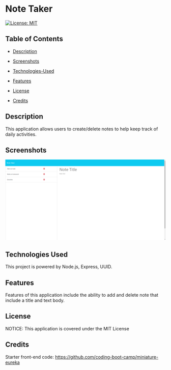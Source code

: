 # Note Taker

[![License: MIT](https://img.shields.io/badge/License-MIT-yellow.svg)](https://opensource.org/licenses/MIT)

## Table of Contents

 * [Description](#description)

 * [Screenshots](#screenshots)

 * [Technologies-Used](#technologies-used)

 * [Features](#features)

 * [License](#license)

 * [Credits](#credits)

## Description

This application allows users to create/delete notes to help keep track of daily activities. 

## Screenshots

![Screenshot1](./public/assets/screenshots/Screenshot%202023-10-09%20204613.png)

## Technologies Used

This project is powered by Node.js, Express, UUID.

## Features

Features of this application include the ability to add and delete note that include a title and text body.

## License

NOTICE: This application is covered under the MIT License

## Credits

Starter front-end code:
https://github.com/coding-boot-camp/miniature-eureka
